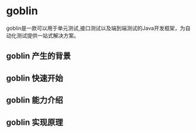 # goblin
goblin是一款可以用于单元测试,接口测试以及端到端测试的Java开发框架，为自动化测试提供一站式解决方案。<br>

## goblin 产生的背景

## goblin 快速开始

## goblin 能力介绍

## goblin 实现原理
